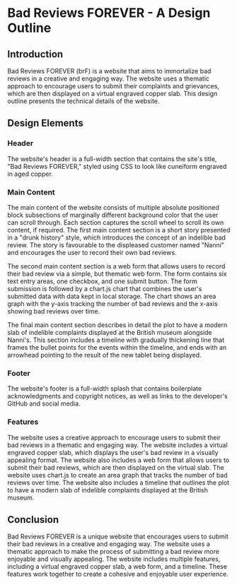 # Bad Reviews FOREVER - A Design Outline

## Introduction

Bad Reviews FOREVER (brF) is a website that aims to immortalize bad reviews in a creative and engaging way. The website uses a thematic approach to encourage users to submit their complaints and grievances, which are then displayed on a virtual engraved copper slab. This design outline presents the technical details of the website.

## Design Elements

### Header

The website's header is a full-width section that contains the site's title, "Bad Reviews FOREVER," styled using CSS to look like cuneiform engraved in aged copper.

### Main Content

The main content of the website consists of multiple absolute positioned block subsections of marginally different background color that the user can scroll through. Each section captures the scroll wheel to scroll its own content, if required. The first main content section is a short story presented in a "drunk history" style, which introduces the concept of an indelible bad review. The story is favourable to the displeased customer named "Nanni" and encourages the user to record their own bad reviews.

The second main content section is a web form that allows users to record their bad review via a simple, but thematic web form. The form contains six text entry areas, one checkbox, and one submit button. The form submission is followed by a chart.js chart that combines the user's submitted data with data kept in local storage. The chart shows an area graph with the y-axis tracking the number of bad reviews and the x-axis showing bad reviews over time.

The final main content section describes in detail the plot to have a modern slab of indelible complaints displayed at the British museum alongside Nanni's. This section includes a timeline with gradually thickening line that frames the bullet points for the events within the timeline, and ends with an arrowhead pointing to the result of the new tablet being displayed.

### Footer

The website's footer is a full-width splash that contains boilerplate acknowledgments and copyright notices, as well as links to the developer's GitHub and social media.

### Features

The website uses a creative approach to encourage users to submit their bad reviews in a thematic and engaging way. The website includes a virtual engraved copper slab, which displays the user's bad review in a visually appealing format. The website also includes a web form that allows users to submit their bad reviews, which are then displayed on the virtual slab. The website uses chart.js to create an area graph that tracks the number of bad reviews over time. The website also includes a timeline that outlines the plot to have a modern slab of indelible complaints displayed at the British museum.

## Conclusion

Bad Reviews FOREVER is a unique website that encourages users to submit their bad reviews in a creative and engaging way. The website uses a thematic approach to make the process of submitting a bad review more enjoyable and visually appealing. The website includes multiple features, including a virtual engraved copper slab, a web form, and a timeline. These features work together to create a cohesive and enjoyable user experience.